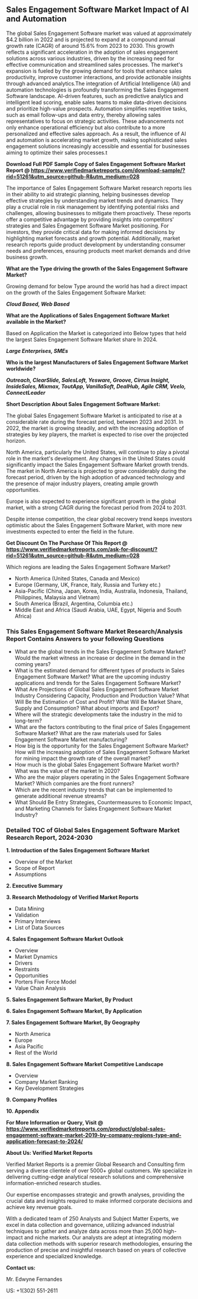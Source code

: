 <h2>Sales Engagement Software Market Impact of AI and Automation</h2>The global Sales Engagement Software market was valued at approximately $4.2 billion in 2022 and is projected to expand at a compound annual growth rate (CAGR) of around 15.6% from 2023 to 2030. This growth reflects a significant acceleration in the adoption of sales engagement solutions across various industries, driven by the increasing need for effective communication and streamlined sales processes. The market's expansion is fueled by the growing demand for tools that enhance sales productivity, improve customer interactions, and provide actionable insights through advanced analytics.The integration of Artificial Intelligence (AI) and automation technologies is profoundly transforming the Sales Engagement Software landscape. AI-driven features, such as predictive analytics and intelligent lead scoring, enable sales teams to make data-driven decisions and prioritize high-value prospects. Automation simplifies repetitive tasks, such as email follow-ups and data entry, thereby allowing sales representatives to focus on strategic activities. These advancements not only enhance operational efficiency but also contribute to a more personalized and effective sales approach. As a result, the influence of AI and automation is accelerating market growth, making sophisticated sales engagement solutions increasingly accessible and essential for businesses aiming to optimize their sales processes.t</p><p id="" class=""><strong>Download Full PDF Sample Copy of Sales Engagement Software Market Report @ <a href="https://www.verifiedmarketreports.com/download-sample/?rid=51261&utm_source=github-R&utm_medium=028" target="_blank">https://www.verifiedmarketreports.com/download-sample/?rid=51261&utm_source=github-R&utm_medium=028</a></strong></p><p>The importance of&nbsp;Sales Engagement Software Market research reports lies in their ability to aid strategic planning, helping businesses develop effective strategies by understanding market trends and dynamics. They play a crucial role in risk management by identifying potential risks and challenges, allowing businesses to mitigate them proactively. These reports offer a competitive advantage by providing insights into competitors' strategies and Sales Engagement Software Market positioning. For investors, they provide critical data for making informed decisions by highlighting market forecasts and growth potential. Additionally, market research reports guide product development by understanding consumer needs and preferences, ensuring products meet market demands and drive business growth.</p><p><strong>What are the&nbsp;Type driving the growth of the Sales Engagement Software Market?</strong></p><p id="" class="">Growing demand for below Type around the world has had a direct impact on the growth of the Sales Engagement Software Market:</p><em><strong>Cloud Based, Web Based</strong></em></p><strong>What are the&nbsp;Applications&nbsp;of Sales Engagement Software Market available in the Market?</strong></p><p id="" class="">Based on Application the Market is categorized into Below types that held the largest Sales Engagement Software Market share In 2024.</p><em><strong>Large Enterprises, SMEs</strong></em></p><strong>Who is the largest Manufacturers of Sales Engagement Software Market worldwide?</strong></p><p><em><strong>Outreach, ClearSlide, SalesLoft, Yesware, Groove, Cirrus Insight, InsideSales, Mixmax, ToutApp, VanillaSoft, DealHub, Agile CRM, Veelo, ConnectLeader</strong></em></p><p id="" class=""><strong>Short Description About Sales Engagement Software Market:</strong></p><p>The global Sales Engagement Software Market is anticipated to rise at a considerable rate during the forecast period, between 2023 and 2031. In 2022, the market is growing steadily, and with the increasing adoption of strategies by key players, the market is expected to rise over the projected horizon.</p><p>North America, particularly the United States, will continue to play a pivotal role in the market's development. Any changes in the United States could significantly impact the Sales Engagement Software Market growth trends. The market in North America is projected to grow considerably during the forecast period, driven by the high adoption of advanced technology and the presence of major industry players, creating ample growth opportunities.</p><p>Europe is also expected to experience significant growth in the global market, with a strong CAGR during the forecast period from 2024 to 2031.</p><p>Despite intense competition, the clear global recovery trend keeps investors optimistic about the Sales Engagement Software Market, with more new investments expected to enter the field in the future.</p><p id="" class=""><strong>Get Discount On The Purchase Of This Report @ <a href="https://www.verifiedmarketreports.com/ask-for-discount/?rid=51261&utm_source=github-R&utm_medium=028" target="_blank">https://www.verifiedmarketreports.com/ask-for-discount/?rid=51261&utm_source=github-R&utm_medium=028</a></strong></p>Which regions are leading the Sales Engagement Software Market?</p><ul><li>North America (United States, Canada and Mexico)</li><li>Europe (Germany, UK, France, Italy, Russia and Turkey etc.)</li><li>Asia-Pacific (China, Japan, Korea, India, Australia, Indonesia, Thailand, Philippines, Malaysia and Vietnam)</li><li>South America (Brazil, Argentina, Columbia etc.)</li><li>Middle East and Africa (Saudi Arabia, UAE, Egypt, Nigeria and South Africa)</li></ul><h3 id="" class="">This Sales Engagement Software Market Research/Analysis Report Contains Answers to your following Questions</h3><ul><li>What are the global trends in the Sales Engagement Software Market? Would the market witness an increase or decline in the demand in the coming years?</li><li>What is the estimated demand for different types of products in Sales Engagement Software Market? What are the upcoming industry applications and trends for the Sales Engagement Software Market?</li><li>What Are Projections of Global Sales Engagement Software Market Industry Considering Capacity, Production and Production Value? What Will Be the Estimation of Cost and Profit? What Will Be Market Share, Supply and Consumption? What about imports and Export?</li><li>Where will the strategic developments take the industry in the mid to long-term?</li><li>What are the factors contributing to the final price of Sales Engagement Software Market? What are the raw materials used for Sales Engagement Software Market manufacturing?</li><li>How big is the opportunity for the Sales Engagement Software Market? How will the increasing adoption of Sales Engagement Software Market for mining impact the growth rate of the overall market?</li><li>How much is the global Sales Engagement Software Market worth? What was the value of the market In 2020?</li><li>Who are the major players operating in the Sales Engagement Software Market? Which companies are the front runners?</li><li>Which are the recent industry trends that can be implemented to generate additional revenue streams?</li><li>What Should Be Entry Strategies, Countermeasures to Economic Impact, and Marketing Channels for Sales Engagement Software Market Industry?</li></ul><h3 id="" class="">Detailed TOC of Global Sales Engagement Software Market Research Report, 2024-2030</h3><p id="" class=""><strong>1. Introduction of the Sales Engagement Software Market</strong></p><ul><li>Overview of the Market</li><li>Scope of Report</li><li>Assumptions</li></ul><p id="" class=""><strong>2. Executive Summary</strong></p><p id="" class=""><strong>3. Research Methodology of Verified Market Reports</strong></p><ul><li>Data Mining</li><li>Validation</li><li>Primary Interviews</li><li>List of Data Sources</li></ul><p id="" class=""><strong>4. Sales Engagement Software Market Outlook</strong></p><ul><li>Overview</li><li>Market Dynamics</li><li>Drivers</li><li>Restraints</li><li>Opportunities</li><li>Porters Five Force Model</li><li>Value Chain Analysis</li></ul><p id="" class=""><strong>5. Sales Engagement Software Market, By Product</strong></p><p id="" class=""><strong>6. Sales Engagement Software Market, By Application</strong></p><p id="" class=""><strong>7. Sales Engagement Software Market, By Geography</strong></p><ul><li>North America</li><li>Europe</li><li>Asia Pacific</li><li>Rest of the World</li></ul><p id="" class=""><strong>8. Sales Engagement Software Market Competitive Landscape</strong></p><ul><li>Overview</li><li>Company Market Ranking</li><li>Key Development Strategies</li></ul><p id="" class=""><strong>9. Company Profiles</strong></p><p id="" class=""><strong>10. Appendix</strong></p><p id="" class=""><strong>For More Information or Query, Visit @ <a href="https://www.verifiedmarketreports.com/product/global-sales-engagement-software-market-2019-by-company-regions-type-and-application-forecast-to-2024/" target="_blank">https://www.verifiedmarketreports.com/product/global-sales-engagement-software-market-2019-by-company-regions-type-and-application-forecast-to-2024/</a></strong></p><p id="" class=""><strong>About Us: Verified Market Reports</strong></p><p id="" class="">Verified Market Reports is a premier Global Research and Consulting firm serving a diverse clientele of over 5000+ global customers. We specialize in delivering cutting-edge analytical research solutions and comprehensive information-enriched research studies.</p><p id="" class="">Our expertise encompasses strategic and growth analyses, providing the crucial data and insights required to make informed corporate decisions and achieve key revenue goals.</p><p id="" class="">With a dedicated team of 250 Analysts and Subject Matter Experts, we excel in data collection and governance, utilizing advanced industrial techniques to gather and analyze data across more than 25,000 high-impact and niche markets. Our analysts are adept at integrating modern data collection methods with superior research methodologies, ensuring the production of precise and insightful research based on years of collective experience and specialized knowledge.</p><p id="" class=""><strong>Contact us:</strong></p><p id="" class="">Mr. Edwyne Fernandes</p><p id="" class="">US: +1(302) 551-2611</p>